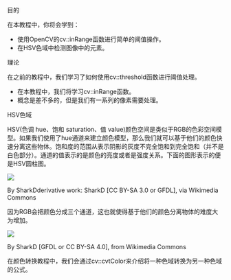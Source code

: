 目的

在本教程中，你将会学到：

* 使用OpenCV的cv::inRange函数进行简单的阈值操作。
* 在HSV色域中检测图像中的元素。

理论

在之前的教程中，我们学习了如何使用cv::threshold函数进行阈值处理。

* 在本教程中，我们将学习cv::inRange函数。
* 概念是差不多的，但是我们有一系列的像素需要处理。

HSV色域

HSV(色调 hue、饱和 saturation、值 value)颜色空间是类似于RGB的色彩空间模型。如果我们使用了hue通道来建立颜色模型，那么我们就可以基于他们的颜色快速分离这些物体。饱和度的范围从表示阴影的灰度不完全饱和到完全饱和（并不是白色部分）。通道的值表示的是颜色的亮度或者是强度关系。下面的图形表示的便是HSV圆柱图。

![](https://docs.opencv.org/4.1.0/Threshold_inRange_HSV_colorspace.jpg)

By SharkDderivative work: SharkD [CC BY-SA 3.0 or GFDL], via Wikimedia Commons

因为RGB会把颜色分成三个通道，这也就使得基于他们的颜色分离物体的难度大为增加。

![](https://docs.opencv.org/4.1.0/Threshold_inRange_RGB_colorspace.jpg)

By SharkD [GFDL or CC BY-SA 4.0], from Wikimedia Commons

在颜色转换教程中，我们会通过cv::cvtColor来介绍将一种色域转换为另一种色域的公式。